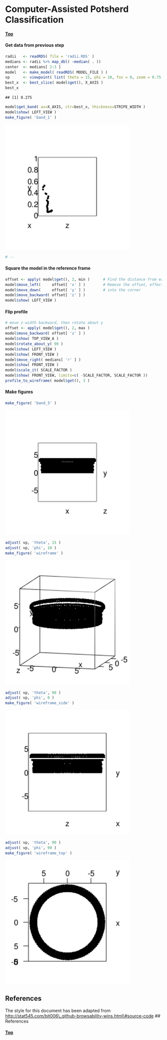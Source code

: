 
# Computer-Assisted Potsherd Classification

#### [Top](../README.md)

#### Get data from previous step

``` r
radii   <- readRDS( file = 'radii.RDS' )
medians <- radii %>% map_dbl( ~median( . ))
center  <- medians[ 2:3 ]
model   <- make_model( readRDS( MODEL_FILE ) )
vp      <- viewpoint( list( theta = 15, phi = 10, fov = 0, zoom = 0.75 ))
best_x  <- best_slice( model$get(), X_AXIS )
best_x
```

    ## [1] 0.275

``` r
model$get_band( ax=X_AXIS, ctr=best_x, thickness=STRIPE_WIDTH )
model$show( LEFT_VIEW )
make_figure( 'band_1' )
```

<img src="./images/band_1.png" width="400">

``` r
# --
```

#### Square the model in the reference frame

``` r
offset <- apply( model$get(), 2, min )      # Find the distance from each axis to the nearest model point
model$move_left(     offset[ 'x' ] )        # Remove the offset, effectively pushing the object
model$move_down(     offset[ 'y' ] )        # into the corner
model$move_backward( offset[ 'z' ] )
model$show( LEFT_VIEW )
```

#### Flip profile

``` r
# move z-width backward, then rotate about y
offset <- apply( model$get(), 2, max ) 
model$move_backward( offset[ 'z' ] )
model$show( TOP_VIEW_A )
model$rotate_about_y( 90 )
model$show( LEFT_VIEW )
model$show( FRONT_VIEW )
model$move_right( medians[ 'r' ] )
model$show( FRONT_VIEW )
model$scale_it( SCALE_FACTOR )
model$show( FRONT_VIEW, limits=c( -SCALE_FACTOR, SCALE_FACTOR ))
profile_to_wireframe( model$get(), 3 )
```

#### Make figures

``` r
make_figure( 'band_3' )
```

<img src="./images/band_3.png" width="400">

``` r
adjust( vp, 'theta', 15 )
adjust( vp, 'phi', 10 )
make_figure( 'wireframe' )
```

<img src="./images/wireframe.png" width="400">

``` r
adjust( vp, 'theta', 90 )
adjust( vp, 'phi', 0 )
make_figure( 'wireframe_side' )
```

<img src="./images/wireframe_side.png" width="400">

``` r
adjust( vp, 'theta', 90 )
adjust( vp, 'phi', 90 )
make_figure( 'wireframe_top' )
```

<img src="./images/wireframe_top.png" width="400">
<br>

References
----------

The style for this document has been adapted from http://stat545.com/bit006\_github-browsability-wins.html\#source-code
\#\# References

#### [Top](../README.md)
